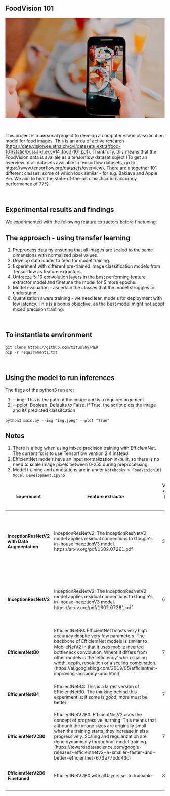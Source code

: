 ## FoodVision 101
<p align="center">
  <img src="Images/foodapp.jpeg">
</p> <br>

This project is a personal project to develop a computer vision classification model for food images. This is an area of active research (https://data.vision.ee.ethz.ch/cvl/datasets_extra/food-101/static/bossard_eccv14_food-101.pdf). Thankfully, this means that the FoodVision data is availale as a tensorflow dataset object (To get an overview of all datasets available in tensorflow datasets, go to https://www.tensorflow.org/datasets/overview). There are altogether 101 different classes, some of which look similar - for e.g. Baklava and Apple Pie. We aim to beat the state-of-the-art classification accuracy performance of 77%.

<br>

## Experimental results and findings
We experimented with the following feature extractors before finetuning: <br>
<table>
  <thead align="center">
    <tr border: none;>
      <td><b>Experiment</b></td>
      <td><b>Feature extractor</b></td>
      <td><b>Validation accuracy (on 15% of test data)</b></td>
      <td><b>Findings</b></td>
    </tr>
  </thead>
  <tbody>
    <tr>
        <td><b>InceptionResNetV2 with Data Augmentation</b></a></td>
        <td>InceptionResNetV2: The InceptionResNetV2 model applies residual connections to Google's in-house InceptionV3 model. https://arxiv.org/pdf/1602.07261.pdf</td>
        <td>55%</td>
        <td>The use of data augmentation causes the model to severely underfit instead of helping it generalize better.</td>
    </tr>
    <tr>
        <td><b>InceptionResNetV2</b></a></td>
        <td>InceptionResNetV2: The InceptionResNetV2 model applies residual connections to Google's in-house InceptionV3 model. https://arxiv.org/pdf/1602.07261.pdf</td>
        <td>61%</td>
        <td>Performance improved significantly, but it's still not great. This could be due to choice of feature extractor model</td>
    </tr>
    <tr>
        <td><b>EfficientNetB0</b></a></td>
        <td>EfficientNetB0: EfficientNet boasts very high accuracy despite very few parameters. The backbone of EfficientNet models is similar to MobileNetV2 in that it uses mobile inverted bottleneck convolution. Where it differs from other models is the 'efficiency' when scaling width, depth, resolution or a scaling combination. (https://ai.googleblog.com/2019/05/efficientnet-improving-accuracy-and.html)</td>
        <td>75%</td>
        <td>Performance improved significantly with much faster training times than prior experiments.</td>
    </tr>
    <tr>
        <td><b>EfficientNetB4</b></a></td>
        <td>EfficientNetB4: This is a larger version of EfficientNetB0. The thinking behind this experiment is: if some is good, more must be better.</td>
        <td>72%</td>
        <td>Performance is slightly lower with much slower training times.</td>
    </tr>
    <tr>
        <td><b>EfficientNetV2B0</b></a></td>
        <td>EfficientNetV2B0: EfficientNetV2 uses the concept of progressive learning. This means that although the image sizes are originally small when the training starts, they increase in size progressively. Scaling and regularization are done dynamically throughout model training. (https://towardsdatascience.com/google-releases-efficientnetv2-a-smaller-faster-and-better-efficientnet-673a77bdd43c)
        </td>
        <td>75.5%</td>
        <td>Performance for this experiment is the best. We therefore choose to finetune this experiment further</td>
    </tr>
    <tr>
        <td><b>EfficientNetV2B0 Finetuned</b></a></td>
        <td>EfficientNetV2B0 with all layers set to trainable.
        </td>
        <td>84.6%</td>
        <td>We successfully exceed the target we set ourselves!</td>
    </tr>

## The approach - using transfer learning
1. Preprocess data by ensuring that all images are scaled to the same dimensions with normalized pixel values.
2. Develop data loader to feed for model training.
3. Experiment with different pre-trained image classification models from Tensorflow as feature extractors. 
4. Unfreeze 5-10 convolution layers in the best performing feature extractor model and finetune the model for 5 more epochs.
5. Model evaluation - ascertain the classes that the model struggles to understand.
6. Quantization aware training - we need lean models for deployment with low latency. This is a bonus objective, as the best model might not adopt mixed precision training.
<br>

## To instantiate environment
```
git clone https://github.com/tituslhy/NER
pip -r requirements.txt
```
<br>

## Using the model to run inferences
The flags of the python3 run are:
1. --img: This is the path of the image and is a required argument
2. --pplot: Boolean. Defaults to False. If True, the script plots the image and its predicted classifcation
```
python3 main.py --img "img.jpeg" --plot "True"
```

## Notes
1. There is a bug when using mixed precision training with EfficientNet. The current fix is to use Tensorflow version 2.4 instead.
2. EfficientNet models have an input normalization in-built, so there is no need to scale image pixels between 0-255 during  preprocessing.
3. Model training and annotations are in under `Notebooks > FoodVision101 Model Development.ipynb`